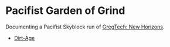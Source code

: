 # Pacifist Garden of Grind

Documenting a Pacifist Skyblock run of [GregTech: New Horizons](https://www.gtnewhorizons.com/).

- [Dirt-Age](00-dirt-age.md)
